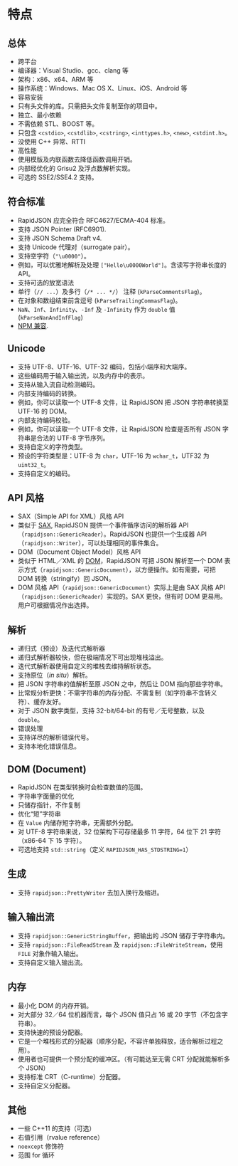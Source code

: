 # 特点

## 总体

* 跨平台
 * 编译器：Visual Studio、gcc、clang 等
 * 架构：x86、x64、ARM 等
 * 操作系统：Windows、Mac OS X、Linux、iOS、Android 等
* 容易安装
 * 只有头文件的库。只需把头文件复制至你的项目中。
* 独立、最小依赖
 * 不需依赖 STL、BOOST 等。
 * 只包含 `<cstdio>`, `<cstdlib>`, `<cstring>`, `<inttypes.h>`, `<new>`, `<stdint.h>`。 
* 没使用 C++ 异常、RTTI
* 高性能
 * 使用模版及内联函数去降低函数调用开销。
 * 内部经优化的 Grisu2 及浮点数解析实现。
 * 可选的 SSE2/SSE4.2 支持。

## 符合标准

* RapidJSON 应完全符合 RFC4627/ECMA-404 标准。
* 支持 JSON Pointer (RFC6901).
* 支持 JSON Schema Draft v4.
* 支持 Unicode 代理对（surrogate pair）。
* 支持空字符（`"\u0000"`）。
 * 例如，可以优雅地解析及处理 `["Hello\u0000World"]`。含读写字符串长度的 API。
* 支持可选的放宽语法
 * 单行（`// ...`）及多行（`/* ... */`） 注释 (`kParseCommentsFlag`)。
 * 在对象和数组结束前含逗号 (`kParseTrailingCommasFlag`)。
 * `NaN`、`Inf`、`Infinity`、`-Inf` 及 `-Infinity` 作为 `double` 值 (`kParseNanAndInfFlag`)
* [NPM 兼容](https://github.com/Tencent/rapidjson/blob/master/doc/npm.md).

## Unicode

* 支持 UTF-8、UTF-16、UTF-32 编码，包括小端序和大端序。
 * 这些编码用于输入输出流，以及内存中的表示。
* 支持从输入流自动检测编码。
* 内部支持编码的转换。
 * 例如，你可以读取一个 UTF-8 文件，让 RapidJSON 把 JSON 字符串转换至 UTF-16 的 DOM。
* 内部支持编码校验。
 * 例如，你可以读取一个 UTF-8 文件，让 RapidJSON 检查是否所有 JSON 字符串是合法的 UTF-8 字节序列。
* 支持自定义的字符类型。
 * 预设的字符类型是：UTF-8 为 `char`，UTF-16 为 `wchar_t`，UTF32 为 `uint32_t`。
* 支持自定义的编码。

## API 风格

* SAX（Simple API for XML）风格 API
 * 类似于 [SAX](http://en.wikipedia.org/wiki/Simple_API_for_XML), RapidJSON 提供一个事件循序访问的解析器 API（`rapidjson::GenericReader`）。RapidJSON 也提供一个生成器 API（`rapidjson::Writer`），可以处理相同的事件集合。
* DOM（Document Object Model）风格 API
 * 类似于 HTML／XML 的 [DOM](http://en.wikipedia.org/wiki/Document_Object_Model)，RapidJSON 可把 JSON 解析至一个 DOM 表示方式（`rapidjson::GenericDocument`），以方便操作。如有需要，可把 DOM 转换（stringify）回 JSON。
 * DOM 风格 API（`rapidjson::GenericDocument`）实际上是由 SAX 风格 API（`rapidjson::GenericReader`）实现的。SAX 更快，但有时 DOM 更易用。用户可根据情况作出选择。

## 解析

* 递归式（预设）及迭代式解析器
 * 递归式解析器较快，但在极端情况下可出现堆栈溢出。
 * 迭代式解析器使用自定义的堆栈去维持解析状态。
* 支持原位（*in situ*）解析。
 * 把 JSON 字符串的值解析至原 JSON 之中，然后让 DOM 指向那些字符串。
 * 比常规分析更快：不需字符串的内存分配、不需复制（如字符串不含转义符）、缓存友好。
* 对于 JSON 数字类型，支持 32-bit/64-bit 的有号／无号整数，以及 `double`。
* 错误处理
 * 支持详尽的解析错误代号。
 * 支持本地化错误信息。

## DOM (Document)

* RapidJSON 在类型转换时会检查数值的范围。
* 字符串字面量的优化
 * 只储存指针，不作复制
* 优化“短”字符串
 * 在 `Value` 内储存短字符串，无需额外分配。
 * 对 UTF-8 字符串来说，32 位架构下可存储最多 11 字符，64 位下 21 字符（x86-64 下 15 字符）。
* 可选地支持 `std::string`（定义 `RAPIDJSON_HAS_STDSTRING=1`）

## 生成

* 支持 `rapidjson::PrettyWriter` 去加入换行及缩进。

## 输入输出流

* 支持 `rapidjson::GenericStringBuffer`，把输出的 JSON 储存于字符串内。
* 支持 `rapidjson::FileReadStream` 及 `rapidjson::FileWriteStream`，使用 `FILE` 对象作输入输出。
* 支持自定义输入输出流。

## 内存

* 最小化 DOM 的内存开销。
 * 对大部分 32／64 位机器而言，每个 JSON 值只占 16 或 20 字节（不包含字符串）。
* 支持快速的预设分配器。
 * 它是一个堆栈形式的分配器（顺序分配，不容许单独释放，适合解析过程之用）。
 * 使用者也可提供一个预分配的缓冲区。（有可能达至无需 CRT 分配就能解析多个 JSON）
* 支持标准 CRT（C-runtime）分配器。
* 支持自定义分配器。

## 其他

* 一些 C++11 的支持（可选）
 * 右值引用（rvalue reference）
 * `noexcept` 修饰符
 * 范围 for 循环
